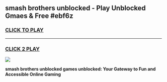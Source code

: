 
## smash brothers unblocked - Play Unblocked Gmaes & Free #ebf6z
<h3>
<a href="https://news.freeplayer.one?title=smash_brothers_unblocked&ref=24F">CLICK TO PLAY</a></h3>
<hr>

<h3>
<a href="https://news.freeplayer.one?title=smash_brothers_unblocked&ref=24F">CLICK 2 PLAY</a>
  
</h3>

<a href="https://news.freeplayer.one?title=smash_brothers_unblocked&ref=24F/"><img src="https://clearcache.store/games.png"></a>


**smash brothers unblocked games unblocked: Your Gateway to Fun and Accessible Online Gaming**
